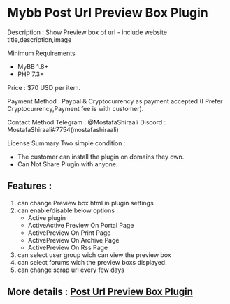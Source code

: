 # Mybb Post Url Preview Box Plugin
Description : Show Preview box of url - include website title,description,image

Minimum Requirements
   * MyBB 1.8+
   * PHP 7.3+
 

Price : $70 USD per item.

Payment Method : Paypal  & Cryptocurrency as payment accepted (I Prefer Cryptocurrency,Payment fee is with customer).

Contact Method
Telegram : @MostafaShiraali
Discord : MostafaShiraali#7754(mostafashiraali)

License Summary
Two simple condition :
- The customer can install the plugin on domains they own.
- Can Not Share Plugin with anyone.

## Features :

 1. can change Preview box html in plugin settings
 2. can enable/disable below options :
    * Active plugin
    * ActiveActive Preview On Portal Page
    * ActivePreview On Print Page
    * ActivePreview On Archive Page
    * ActivePreview On Rss Page
3. can select user group wich can view the preview box
4. can select forums wich the preview boxs displayed.
5. can change scrap url every few days

## More details : [Post Url Preview Box Plugin](https://community.mybb.com/thread-231035.html)

